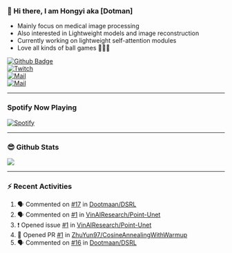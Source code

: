 
### 👋 Hi there, I am Hongyi aka [Dotman]

- Mainly focus on medical image processing
- Also interested in Lightweight models and image reconstruction
- Currently working on lightweight self-attention modules
- Love all kinds of ball games 🏸🎾🏓


[![Github Badge](https://img.shields.io/github/followers/Dootmaan?style=social)](https://github.com/Dootmaan)  
[![Twitch](https://img.shields.io/twitch/status/dootmaan?style=social)](https://www.twitch.tv/dootmaan)  
[![Mail](https://img.shields.io/badge/-Work:whongyi@zju.edu.cn-ffffff?style=flat&logo=Gmail&logoColor=blue&link=mailto:whongyi@zju.edu.cn)](mailto:whongyi@zju.edu.cn)  
[![Mail](https://img.shields.io/badge/-Gmail:njdswhy@gmail.com-c14438?style=flat&logo=Gmail&logoColor=white&link=mailto:njdswhy@gmail.com)](mailto:njdswhy@gmail.com)  

---

### Spotify Now Playing

[![Spotify](https://spotify-now-playing-dootmaan.vercel.app/api/spotify)](https://open.spotify.com/user/314bedcquw5bxjqzw4mtetyvtrd4)

---

### 😎 Github Stats

<img align="bottom" src="https://github-readme-stats.vercel.app/api?username=Dootmaan&show_icons=true&icon_color=CE1D2D&text_color=718096&bg_color=000000&hide_title=true&theme=radical" />


---

### ⚡ Recent Activities

<!--START_SECTION:activity-->
1. 🗣 Commented on [#17](https://github.com/Dootmaan/DSRL/issues/17) in [Dootmaan/DSRL](https://github.com/Dootmaan/DSRL)
2. 🗣 Commented on [#1](https://github.com/VinAIResearch/Point-Unet/issues/1) in [VinAIResearch/Point-Unet](https://github.com/VinAIResearch/Point-Unet)
3. ❗️ Opened issue [#1](https://github.com/VinAIResearch/Point-Unet/issues/1) in [VinAIResearch/Point-Unet](https://github.com/VinAIResearch/Point-Unet)
4. 💪 Opened PR [#1](https://github.com/ZhuYun97/CosineAnnealingWithWarmup/pull/1) in [ZhuYun97/CosineAnnealingWithWarmup](https://github.com/ZhuYun97/CosineAnnealingWithWarmup)
5. 🗣 Commented on [#16](https://github.com/Dootmaan/DSRL/issues/16) in [Dootmaan/DSRL](https://github.com/Dootmaan/DSRL)
<!--END_SECTION:activity-->



<!--
**Dootmaan/Dootmaan** is a ✨ _special_ ✨ repository because its `README.md` (this file) appears on your GitHub profile.

Here are some ideas to get you started:

- 🔭 I’m currently working on ...
- 🌱 I’m currently learning ...
- 👯 I’m looking to collaborate on ...
- 🤔 I’m looking for help with ...
- 💬 Ask me about ...
- 📫 How to reach me: ...
- 😄 Pronouns: ...
- ⚡ Fun fact: ...
-->
